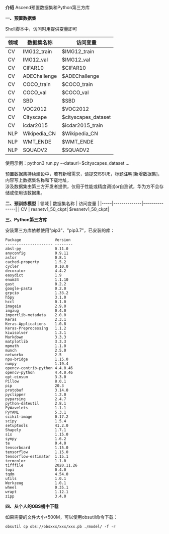  **介绍**
Ascend预置数据集和Python第三方库

 **一、预置数据集**

Shell脚本中，访问时用提供变量即可

| 领域  | 数据集名称        | 访问变量            |
|-----|--------------|---------------|
| CV  | IMG12_train | $IMG12_train |
| CV  | IMG12_val | $IMG12_val |
| CV  | CIFAR10      | $CIFAR10      |
| CV  | ADEChallenge      | $ADEChallenge      |
| CV  | COCO_train      | $COCO_train      |
| CV  | COCO_val      | $COCO_val      |
| CV  | SBD      | $SBD      |
| CV  | VOC2012      | $VOC2012      |
| CV  | Cityscape      | $cityscapes_dataset   |
| CV  | icdar2015      | $icdar2015_train   |
| NLP | Wikipedia_CN | $Wikipedia_CN |
| NLP | WMT_ENDE     | $WMT_ENDE      |
| NLP | SQUADV2      | $SQUADV2       |

使用示例：python3 run.py --dataurl=$cityscapes_dataset ...

预置数据集持续建设中，若有新增需求，请提交ISSUE，标题注明[新增数据集]，内容写上数据集名称和下载地址，\
涉及数据集由第三方开发者提供，仅用于性能或精度调试or自测试，华为方不会存储或使用该数据集。

 **二、预训练模型**
| 领域  | 数据集名称        | 访问变量            |
|-----|--------------|---------------|
| CV  | resnetv1_50_ckpt| $resnetv1_50_ckpt|


 **三、Python第三方库**

安装第三方库依赖使用"pip3"、"pip3.7"，已安装的库：
```
Package               Version
--------------------- --------
absl-py               0.11.0
anyconfig             0.9.11
astor                 0.8.1
cached-property       1.5.2
cycler                0.10.0
decorator             4.4.2
easydict              1.9
enum34                1.1.10
gast                  0.2.2
google-pasta          0.2.0
grpcio                1.33.2
h5py                  3.1.0
hccl                  0.1.0
imageio               2.9.0
imgaug                0.4.0
importlib-metadata    2.0.0
Keras                 2.3.1
Keras-Applications    1.0.8
Keras-Preprocessing   1.1.2
kiwisolver            1.3.1
Markdown              3.3.3
matplotlib            3.3.3
mpmath                1.1.0
munch                 2.5.0
networkx              2.5
npu-bridge            1.15.0
numpy                 1.19.4
opencv-contrib-python 4.4.0.46
opencv-python         4.4.0.46
opt-einsum            3.3.0
Pillow                8.0.1
pip                   20.3
protobuf              3.14.0
pyclipper             1.2.0
pyparsing             2.4.7
python-dateutil       2.8.1
PyWavelets            1.1.1
PyYAML                5.3.1
scikit-image          0.17.2
scipy                 1.5.4
setuptools            41.2.0
Shapely               1.7.1
six                   1.15.0
sympy                 1.6.2
te                    0.4.0
tensorboard           1.15.0
tensorflow            1.15.0
tensorflow-estimator  1.15.1
termcolor             1.1.0
tifffile              2020.11.26
topi                  0.4.0
tqdm                  4.54.0
utils                 1.0.1
Werkzeug              1.0.1
wheel                 0.35.1
wrapt                 1.12.1
zipp                  3.4.0
```
 **四、从个人的OBS桶中下载**

如果需要的文件大小<500M，可以使用obsutil命令下载：
```
obsutil cp obs://obsxxx/xxx/xxx.pb ./model/ -f -r
```
